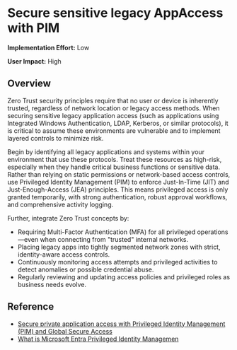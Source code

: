 ﻿# Secure sensitive legacy AppAccess with PIM

 **Implementation Effort:** Low

**User Impact:** High 


## Overview

Zero Trust security principles require that no user or device is inherently trusted, regardless of network location or legacy access methods. When securing sensitive legacy application access (such as applications using Integrated Windows Authentication, LDAP, Kerberos, or similar protocols), it is critical to assume these environments are vulnerable and to implement layered controls to minimize risk.

Begin by identifying all legacy applications and systems within your environment that use these protocols. Treat these resources as high-risk, especially when they handle critical business functions or sensitive data. Rather than relying on static permissions or network-based access controls, use Privileged Identity Management (PIM) to enforce Just-In-Time (JIT) and Just-Enough-Access (JEA) principles. This means privileged access is only granted temporarily, with strong authentication, robust approval workflows, and comprehensive activity logging.

Further, integrate Zero Trust concepts by:

- Requiring Multi-Factor Authentication (MFA) for all privileged operations—even when connecting from "trusted" internal networks.
- Placing legacy apps into tightly segmented network zones with strict, identity-aware access controls.
- Continuously monitoring access attempts and privileged activities to detect anomalies or possible credential abuse.
- Regularly reviewing and updating access policies and privileged roles as business needs evolve.

## Reference
- [Secure private application access with Privileged Identity Management (PIM) and Global Secure Access](https://learn.microsoft.com/en-us/entra/global-secure-access/how-to-configure-global-access-with-pim)
- [What is Microsoft Entra Privileged Identity Managemen](https://learn.microsoft.com/en-us/entra/id-governance/privileged-identity-management/pim-configure)
